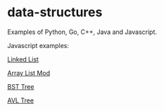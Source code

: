 # data-structures

Examples of Python, Go, C++, Java and Javascript.

Javascript examples:

[Linked List](https://luisespino.github.io/data-structures/lineal-structures/javascript/list.html)

[Array List Mod](https://luisespino.github.io/data-structures/lineal-structures/javascript/array-list-mod.html)

[BST Tree](https://luisespino.github.io/data-structures/nonlineal-structures/javascript/bst.html)

[AVL Tree](https://luisespino.github.io/data-structures/nonlineal-structures/javascript/avl.html)
